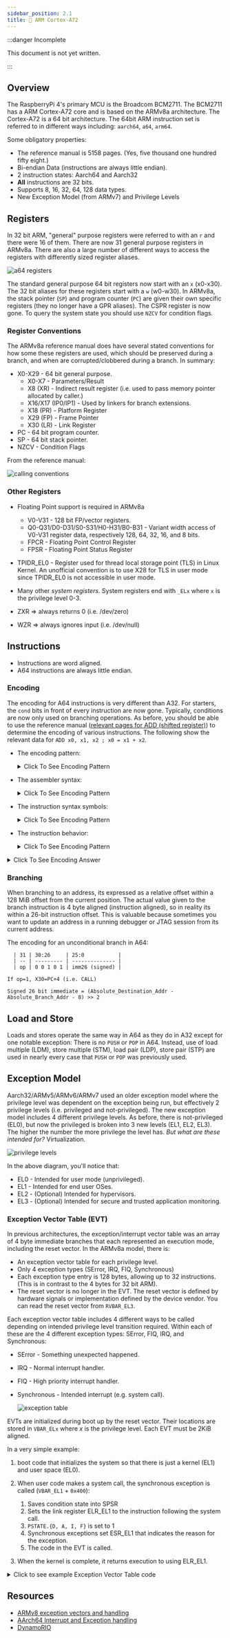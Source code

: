```yaml
---
sidebar_position: 2.1
title: 💪 ARM Cortex-A72
---
```


:::danger Incomplete

This document is not yet written.

:::

## Overview

The RaspberryPi 4's primary MCU is the Broadcom BCM2711. The BCM2711 has a ARM Cortex-A72 core and is based on the ARMv8a architecture. The Cortex-A72 is a 64 bit architecture. The 64bit ARM instruction set is referred to in different ways including: `aarch64`, `a64`, `arm64`.

Some obligatory properties:

- The reference manual is 5158 pages. (Yes, five thousand one hundred fifty eight.)
- Bi-endian Data (instructions are always little endian).
- 2 instruction states: Aarch64 and Aarch32
- **All** instructions are 32 bits.
- Supports 8, 16, 32, 64, 128 data types.
- New Exception Model (from ARMv7) and Privilege Levels

## Registers

In 32 bit ARM, "general" purpose registers were referred to with an `r` and there were 16 of them. There are now 31 general purpose registers in ARMv8a. There are also a large number of different ways to access the registers with differently sized register aliases.

![a64 registers](./CortexA72/a64-gpr-xwregoverlay.png)

The standard general purpose 64 bit registers now start with an `x` (x0-x30). The 32 bit aliases for these registers start with a `w` (w0-w30). In ARMv8a, the stack pointer (`SP`) and program counter (`PC`) are given their own specific registers (they no longer have a GPR aliases). The CSPR register is now gone. To query the system state you should use `NZCV` for condition flags.

### Register Conventions

The ARMv8a reference manual does have several stated conventions for how some these registers are used, which should be preserved during a branch, and when are corrupted/clobbered during a branch. In summary:

<!-- page 59 -->

- X0-X29 - 64 bit general purpose.
  - X0-X7 - Parameters/Result
  - X8 (XR) - Indirect result register (i.e. used to pass memory pointer allocated by caller.)
  - X16/X17 (IP0/IP1) - Used by linkers for branch extensions.
  - X18 (PR) - Platform Register
  - X29 (FP) - Frame Pointer
  - X30 (LR) - Link Register
- PC - 64 bit program counter.
- SP - 64 bit stack pointer.
- NZCV - Condition Flags

From the reference manual:

![calling conventions](./CortexA72/a64-callingconventions.png)

### Other Registers

- Floating Point support is required in ARMv8a

  - V0-V31 - 128 bit FP/vector registers.
  - Q0-Q31/D0-D31/S0-S31/H0-H31/B0-B31 - Variant width access of V0-V31 register data, respectively 128, 64, 32, 16, and 8 bits.
  - FPCR - Floating Point Control Register
  - FPSR - Floating Point Status Register

- TPIDR_EL0 - Register used for thread local storage point (TLS) in Linux Kernel. An unofficial convention is to use X28 for TLS in user mode since TPIDR_EL0 is not accessible in user mode.

- Many other _system registers_. System registers end with `_ELx` where `x` is the privilege level 0-3.

- ZXR => always returns 0 (i.e. /dev/zero)

- WZR => always ignores input (i.e. /dev/null)

## Instructions

- Instructions are word aligned.
- A64 instructions are always little endian.

### Encoding

The encoding for A64 instructions is very different than A32. For starters, the `cond` bits in front of every instruction are now gone. Typically, conditions are now only used on branching operations. As before, you should be able to use the reference manual ([relevant pages for ADD (shifted register)](./CortexA72/a64-adds-instruction.pdf)) to determine the encoding of various instructions. The following show the relevant data for `ADD x0, x1, x2 ; x0 = x1 + x2`.

- The encoding pattern:

  <details>
  <summary>Click To See Encoding Pattern</summary>

  ![add encoding patter](./CortexA72/a64-add-encoding.png)

  </details>

- The assembler syntax:

  <details>
  <summary>Click To See Encoding Pattern</summary>

  ![add syntax](./CortexA72/a64-add-syntax.png)

  </details>

- The instruction syntax symbols:

  <details>
  <summary>Click To See Encoding Pattern</summary>

  ![add symbols](./CortexA72/a64-add-symbols.png)

  </details>

- The instruction behavior:

  <details>
  <summary>Click To See Encoding Pattern</summary>

  ![add behavior](./CortexA72/a64-add-operation.png)

  </details>

<details>
<summary>Click To See Encoding Answer</summary>

```text
  | 31 | 30 | 29 | 28:24     | 23:22 | 21 | 20:16     | 15:10       | 9:5       | 4:0       |
  | -- | -- | -- | --------- | ----- | -- | --------- | ----------- | --------- | --------- |
  | sf | op | S  |           | shift |    | Rm        | imm16       | Rn        | Rd        |
  | 1  | 0  | 0  | 0 1 0 1 1 | 0 0   | 0  | 0 0 0 1 0 | 0 0 0 0 0 0 | 0 0 0 0 1 | 0 0 0 0 0 |

10001011000000100000000000100000b = 8B020020h (or "0x20 0x00 0x02 0x8b" in little endian)
```

Ok, lets check ourselves with an assembler:

```sh
echo 'add x0, x1, x2' | aarch64-linux-gnu-as -o /tmp/a.out ; aarch64-linux-gnu-objdump -d
 /tmp/a.out
```

The result is:

```text
Disassembly of section .text:

0000000000000000 <.text>:
   0:   8b020020        add     x0, x1, x2
```

</details>

<!-- - a64 adds on page 402 -->

### Branching

When branching to an address, its expressed as a relative offset within a 128 MiB offset from the current position. The actual value given to the branch instruction is 4 byte aligned (instruction aligned), so in reality its within a 26-bit instruction offset. This is valuable because sometimes you want to update an address in a running debugger or JTAG session from its current address.

The encoding for an unconditional branch in A64:

```text
  | 31 | 30:26     | 25:0           |
  | -- | --------- | -------------- |
  | op | 0 0 1 0 1 | imm26 (signed) |

If op=1, X30=PC+4 (i.e. CALL)
```

<!-- TODO: Verify this is still correct given the difference in pipelines. -->

```text
Signed 26 bit immediate = (Absolute_Destination_Addr - Absolute_Branch_Addr - 8) >> 2
```

## Load and Store

Loads and stores operate the same way in A64 as they do in A32 except for one notable exception: There is no `PUSH` or `POP` in A64. Instead, use of load multiple (LDM), store multiple (STM), load pair (LDP), store pair (STP) are used in nearly every case that `PUSH` or `POP` was previously used.

## Exception Model

<!-- TODO: Does this whole thing belong in a ARMv8a boot process page? -->

Aarch32/ARMv5/ARMv6/ARMv7 used an older exception model where the privilege level was dependent on the exception being run, but effectively 2 privilege levels (i.e. privileged and not-privileged). The new exception model includes 4 different privilege levels. As before, there is not-privileged (EL0), but now the privileged is broken into 3 new levels (EL1, EL2, EL3). The higher the number the more privilege the level has. _But what are these intended for?_ Virtualization.

![privilege levels](./CortexA72/a64-privilege-levels.png)

In the above diagram, you'll notice that:

- EL0 - Intended for user mode (unprivileged).
- EL1 - Intended for end user OSes.
- EL2 - (Optional) Intended for hypervisors.
- EL3 - (Optional) Intended for secure and trusted application monitoring.

### Exception Vector Table (EVT)

In previous architectures, the exception/interrupt vector table was an array of 4 byte immediate branches that each represented an execution mode, including the reset vector. In the ARMv8a model, there is:

- An exception vector table for each privilege level.
- Only 4 exception types (SError, IRQ, FIQ, Synchronous)
- Each exception type entry is 128 bytes, allowing up to 32 instructions. (This is in contrast to the 4 bytes for 32 bit ARM).
- The reset vector is no longer in the EVT. The reset vector is defined by hardware signals or implementation defined by the device vendor. You can read the reset vector from `RVBAR_EL3`.

Each exception vector table includes 4 different ways to be called depending on intended privilege level transition required. Within each of these are the 4 different exception types: SError, FIQ, IRQ, and Synchronous:

- SError - Something unexpected happened.
- IRQ - Normal interrupt handler.
- FIQ - High priority interrupt handler.
- Synchronous - Intended interrupt (e.g. system call).

  ![exception table](./CortexA72/a64-evt.png)

EVTs are initialized during boot up by the reset vector. Their locations are stored in `VBAR_ELx` where _x_ is the privilege level. Each EVT must be 2KiB aligned.

<!-- TODO: Double check this and break this down more. -->

In a very simple example:

1. boot code that initializes the system so that there is just a kernel (EL1) and user space (EL0).
2. When user code makes a system call, the synchronous exception is called (`VBAR_EL1` + `0x400`):

   1. Saves condition state into SPSR
   2. Sets the link register ELR_EL1 to the instruction following the system call.
   3. `PSTATE.{D, A, I, F}` is set to 1
   4. Synchronous exceptions set ESR_EL1 that indicates the reason for the exception.
   5. The code in the EVT is called.

3. When the kernel is complete, it returns execution to using ELR_EL1.

<details>
<summary>Click to see example Exception Vector Table code</summary>

```asm
// Typical exception vector table code.
.balign 0x800
Vector_table_el3:
curr_el_sp0_sync:        // The exception handler for a synchronous
                         // exception from the current EL using SP0.
.balign 0x80
curr_el_sp0_irq:         // The exception handler for an IRQ exception
                         // from the current EL using SP0.
.balign 0x80
curr_el_sp0_fiq:         // The exception handler for an FIQ exception
                         // from the current EL using SP0.
.balign 0x80
curr_el_sp0_serror:      // The exception handler for a System Error
                         // exception from the current EL using SP0.
.balign 0x80
curr_el_spx_sync:        // The exception handler for a synchrous
                         // exception from the current EL using the
                         // current SP.
.balign 0x80
curr_el_spx_irq:         // The exception handler for an IRQ exception from
                         // the current EL using the current SP.

.balign 0x80
curr_el_spx_fiq:         // The exception handler for an FIQ from
                         // the current EL using the current SP.

.balign 0x80
curr_el_spx_serror:      // The exception handler for a System Error
                         // exception from the current EL using the
                         // current SP.

 .balign 0x80
lower_el_aarch64_sync:   // The exception handler for a synchronous
                         // exception from a lower EL (AArch64).

.balign 0x80
lower_el_aarch64_irq:    // The exception handler for an IRQ from a lower EL
                         // (AArch64).

.balign 0x80
lower_el_aarch64_fiq:    // The exception handler for an FIQ from a lower EL
                         // (AArch64).

.balign 0x80
lower_el_aarch64_serror: // The exception handler for a System Error
                         // exception from a lower EL(AArch64).

.balign 0x80
lower_el_aarch32_sync:   // The exception handler for a synchronous
                         // exception from a lower EL(AArch32).
.balign 0x80
lower_el_aarch32_irq:    // The exception handler for an IRQ exception
                         // from a lower EL (AArch32).
.balign 0x80
lower_el_aarch32_fiq:    // The exception handler for an FIQ exception from
                         // a lower EL (AArch32).
.balign 0x80
lower_el_aarch32_serror: // The exception handler for a System Error
                         // exception from a lower EL(AArch32).
```

</details>

<!-- - Exception Level Model
  - EL stands for Exception Level
    - User (EL0) -> SVC to call kernel (EL1).
    - Kernel -> HVC to call hypervisor (EL2).
    - Hypervisor -> SMC to call _secure_ state (EL3).
  - Each EL has its own SP, LR, SPSR.
  - Exception process:
    1. save state into SPSR
    2. set the link register ELR_ELx
    3. PSTATE.{D, A, I, F} is set to 1
    4. synchronous exceptions set reason in ESR_ELx
    5. execution moves to ELx
  - Exception Vector Table
    - EL1-3 gets its own. The base addresses of which are VBAR_ELx.
    - Each entry is 16 instructions long (i.e. 4 \* 32 = 128 bytes)
    - Table must be 2KiB aligned

Exceptions:

- Synchronous
- IRQ
  FIQ
  SError

- Reset vector is no longer part of the exception vector table. The reset address is _implementation defined_ and defined by the hardware input RVBARADDR and can be read by RVBAR_EL3 register. Boot code is executed from this address.

  -->

<!-- TODO: Do the lab to build EVT binary and spin. -->

## Resources

- [ARMv8 exception vectors and handling](https://stackoverflow.com/questions/44991264/armv8-exception-vectors-and-handling)
- [AArch64 Interrupt and Exception handling](https://krinkinmu.github.io/2021/01/10/aarch64-interrupt-handling.html)
- [DynamoRIO](https://dynamorio.org/page_aarch64_far.html)
